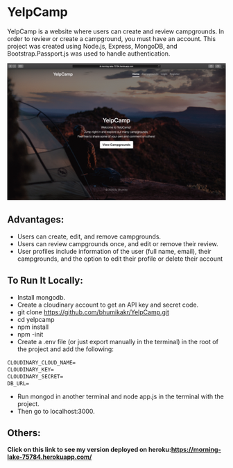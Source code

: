 # YelpCamp

YelpCamp is a website where users can create and review campgrounds.
In order to review or create a campground, you must have an account.
This project was created using Node.js, Express, MongoDB, and Bootstrap.Passport.js was used to handle authentication.

![app demo](yelpcamp.gif)


## Advantages:

- Users can create, edit, and remove campgrounds.
- Users can review campgrounds once, and edit or remove their review.
- User profiles include information of the user (full name, email), their campgrounds, and the option to edit their profile or delete their account


## To Run It Locally:
- Install mongodb.
- Create a cloudinary account to get an API key and secret code.
- git clone https://github.com/bhumikakr/YelpCamp.git
- cd yelpcamp
- npm install
- npm -init 
- Create a .env file (or just export manually in the terminal) in the root of the project and add the following:

```SECRET=
CLOUDINARY_CLOUD_NAME= 
CLOUDINARY_KEY= 
CLOUDINARY_SECRET=
DB_URL=
```
- Run mongod in another terminal and node app.js in the terminal with the project.
- Then go to localhost:3000.
 
## Others:
 
 **Click on this link to see my version deployed on heroku:https://morning-lake-75784.herokuapp.com/**
